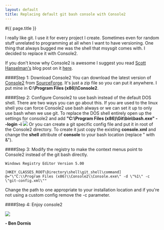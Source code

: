 ```yaml
---
layout: default
title: Replacing default git bash console with Console2
---
```

#{{ page.title }}

I really like git. I use it for every project I create. Sometimes even for random stuff unrelated to programming at all when I want to have versioning. One thing that always bugged me was the shell that msysgit comes with. I decided to replace it with Console2. 

If you don't know why Console2 is awesome I suggest you read <a href='http://www.hanselman.com/'>Scott Hanselman's</a> blog post on it <a href='http://www.hanselman.com/blog/Console2ABetterWindowsCommandPrompt.aspx'>here</a>.

####Step 1: Download Console2
You can download the latest version of <a href='http://sourceforge.net/projects/console/'>Console2</a> from <a href='http://sourceforget.net'>SourceForge</a>. It's just a zip file so you can put it anywhere. I put mine in <strong>C:\Program Files (x86)\Console2</strong>.

####Step 2: Configure Console2 to use bash instead of the default DOS shell.
There are two ways you can go about this. If you are used to the linux shell you can force Console2 use bash always or we can set it up to only use bash when we use git. To replace the DOS shell entirely open up the settings for console2 and add <strong>"C:\Program Files (x86)\Git\bin\bash.exe" --login -i</strong> 
<img src='http://aws.buildstarted.com/git-shell.png' />
Or you can create a git specific config file and put it in root of the Console2 directory. To create it just copy the existing <strong>console.xml</strong> and change the <strong>shell</strong> attribute of <strong>console</strong> to your bash location (replace " with &&quot;).

####Step 3: Modify the registry to make the context menus point to Console2 instead of the git bash directly.

    Windows Registry Editor Version 5.00

    [HKEY_CLASSES_ROOT\Directory\shell\git_shell\command]
    @="\"C:\\Program Files (x86)\\Console2\\Console.exe\" -d \"%1\" -c \"git-config.xml\""

Change the path to one appropriate to your installation location and if you're not using a custom config remove the -c parameter.

####Step 4: Enjoy console2

<img src='http://aws.buildstarted.com/git-example.png' />

<strong>- Ben Dornis</strong>
